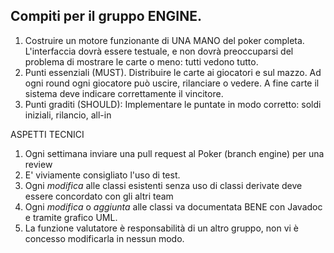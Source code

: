 ## Compiti per il gruppo ENGINE. 

1. Costruire un motore funzionante di UNA MANO del poker completa. L'interfaccia dovrà essere testuale, e non dovrà preoccuparsi
   del problema di mostrare le carte o meno: tutti vedono tutto.
2. Punti essenziali (MUST). Distribuire le carte ai giocatori e sul mazzo. Ad ogni round ogni giocatore può uscire, rilanciare o vedere. 
   A fine carte il sistema deve indicare correttamente il vincitore. 
3. Punti graditi (SHOULD): Implementare le puntate in modo corretto: soldi iniziali, rilancio, all-in

ASPETTI TECNICI
1. Ogni settimana inviare una pull request al Poker (branch engine) per una review
2. E' viviamente consigliato l'uso di test. 
3. Ogni *modifica* alle classi esistenti senza uso di classi derivate deve essere concordato con gli altri team
4. Ogni *modifica* o *aggiunta* alle classi va documentata BENE con Javadoc e tramite grafico UML. 
5. La funzione valutatore è responsabilità di un altro gruppo, non vi è concesso modificarla in nessun modo. 




